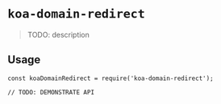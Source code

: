 # `koa-domain-redirect`

> TODO: description

## Usage

```
const koaDomainRedirect = require('koa-domain-redirect');

// TODO: DEMONSTRATE API
```
